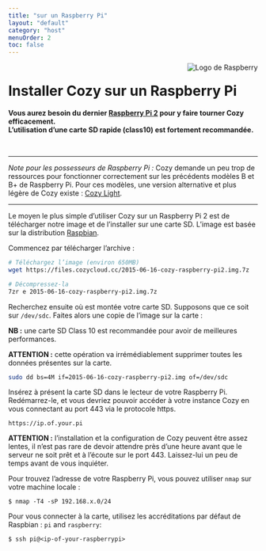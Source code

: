 ```yaml
---
title: "sur un Raspberry Pi"
layout: "default"
category: "host"
menuOrder: 2
toc: false
---
```



<div style="height: 0; overflow: shown; text-align: right">
<img alt="Logo de Raspberry" src="/assets/images/raspberry-logo.png">
</div>

# Installer Cozy sur un Raspberry Pi

**Vous aurez besoin du dernier [Raspberry Pi 2](http://fr.wikipedia.org/wiki/Raspberry_Pi) pour y faire tourner Cozy efficacement.**    
**L’utilisation d’une carte SD rapide (class10) est fortement recommandée.**

<br>

---

*Note pour les possesseurs de Raspberry Pi :* Cozy demande un peu trop de
ressources pour fonctionner correctement sur les précédents modèles B et B+
de Raspberry Pi. Pour ces modèles, une version alternative et plus légère de
Cozy existe : [Cozy Light](https://github.com/cozy-labs/cozy-light).

---

Le moyen le plus simple d’utiliser Cozy sur un Raspberry Pi 2 est de télécharger
notre image et de l’installer sur une carte SD. L’image est basée sur la
distribution [Raspbian](http://www.raspbian.org/).

Commencez par télécharger l’archive :

```bash
# Téléchargez l’image (environ 650MB)
wget https://files.cozycloud.cc/2015-06-16-cozy-raspberry-pi2.img.7z

# Décompressez-la
7zr e 2015-06-16-cozy-raspberry-pi2.img.7z
```

Recherchez ensuite où est montée votre carte SD. Supposons que ce soit sur
`/dev/sdc`. Faites alors une copie de l’image sur la carte :

**NB :** une carte SD Class 10 est recommandée pour avoir de meilleures
performances.

**ATTENTION :** cette opération va irrémédiablement supprimer toutes les
données présentes sur la carte.

```bash
sudo dd bs=4M if=2015-06-16-cozy-raspberry-pi2.img of=/dev/sdc
```

Insérez à présent la carte SD dans le lecteur de votre Raspberry Pi.
Redémarrez-le, et vous devriez pouvoir accéder à votre instance Cozy en vous
connectant au port 443 via le protocole https.

`https://ip.of.your.pi`

**ATTENTION :** l’installation et la configuration de Cozy peuvent être assez
lentes, il n’est pas rare de devoir attendre près d’une heure avant que le
serveur ne soit prêt et à l’écoute sur le port 443.  Laissez-lui un peu de
temps avant de vous inquiéter.

Pour trouvez l’adresse de votre Raspberry Pi, vous pouvez utiliser `nmap` sur
votre machine locale :

```
$ nmap -T4 -sP 192.168.x.0/24
```

Pour vous connecter à la carte, utilisez les accréditations par défaut
de Raspbian : ```pi``` and ```raspberry```:
```
$ ssh pi@<ip-of-your-raspberrypi>
```
